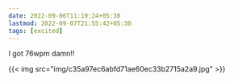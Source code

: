 ```yaml
---
date: 2022-09-06T11:19:24+05:30
lastmod: 2022-09-07T21:55:42+05:30
tags: [excited]
---
```


I got 76wpm damn!!


{{< img src="img/c35a97ec6abfd71ae60ec33b2715a2a9.jpg" >}}
